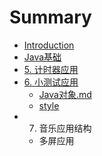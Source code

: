 # Summary

* [Introduction](README.md)
* [Java基础](chapter1/README.md)
* [5. 计时器应用](Java对象)
* [6. 小测试应用](6_xiao_ce_shi_ying_yong.md)
   * [Java对象.md](javaobj.md)
   * [style](style.md)
* 7. 音乐应用结构
   * 多屏应用
